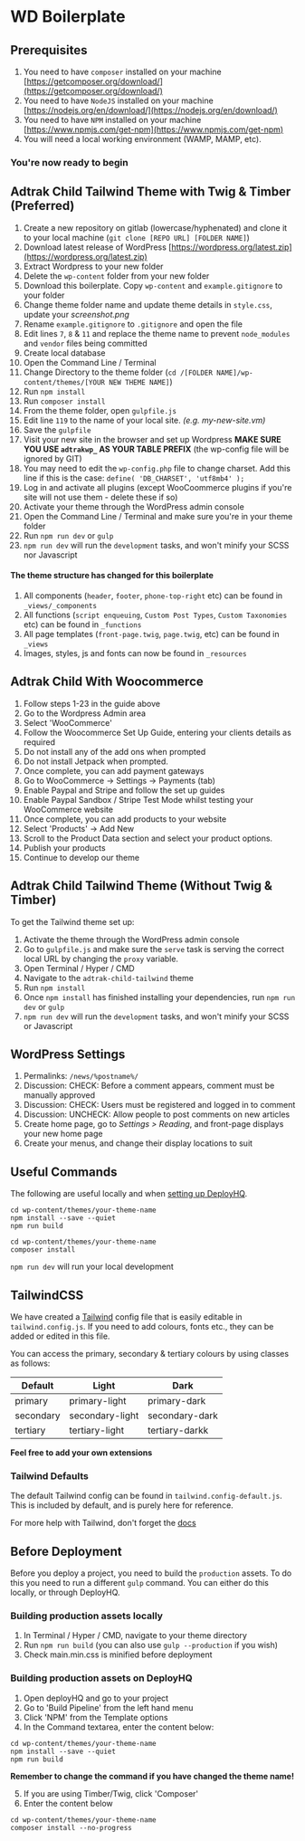 # WD Boilerplate

## Prerequisites ##
1. You need to have ```composer``` installed on your machine [https://getcomposer.org/download/](https://getcomposer.org/download/)
2. You need to have ```NodeJS``` installed on your machine [https://nodejs.org/en/download/](https://nodejs.org/en/download/)
3. You need to have ```NPM``` installed on your machine [https://www.npmjs.com/get-npm](https://www.npmjs.com/get-npm)
4. You will need a local working environment (WAMP, MAMP, etc).

### You're now ready to begin ###

## Adtrak Child Tailwind Theme with Twig & Timber (Preferred)

1. Create a new repository on gitlab (lowercase/hyphenated) and clone it to your local machine (```git clone [REPO URL] [FOLDER NAME]```)
2. Download latest release of WordPress [https://wordpress.org/latest.zip](https://wordpress.org/latest.zip) 
3. Extract Wordpress to your new folder
4. Delete the ```wp-content``` folder from your new folder
5. Download this boilerplate. Copy ```wp-content``` and ```example.gitignore``` to your folder
6. Change theme folder name and update theme details in ```style.css```, update your *screenshot.png*
7. Rename ```example.gitignore``` to ```.gitignore``` and open the file
8. Edit lines ```7```, ```8``` & ```11``` and replace the theme name to prevent ```node_modules``` and ```vendor``` files being committed 
9. Create local database
10. Open the Command Line / Terminal 
11. Change Directory to the theme folder (```cd /[FOLDER NAME]/wp-content/themes/[YOUR NEW THEME NAME]```)
12. Run ```npm install```
13. Run ```composer install```
14. From the theme folder, open ```gulpfile.js```
15. Edit line ```119``` to the name of your local site. *(e.g. my-new-site.vm)*
16. Save the ```gulpfile```
17. Visit your new site in the browser and set up Wordpress **MAKE SURE YOU USE ```adtrakwp_``` AS YOUR TABLE PREFIX** (the wp-config file will be ignored by GIT)  
18. You may need to edit the ```wp-config.php``` file to change charset. Add this line if this is the case: ```define( 'DB_CHARSET', 'utf8mb4' );```
19. Log in and activate all plugins (except WooCoommerce plugins if you're site will not use them - delete these if so)
20. Activate your theme through the WordPress admin console
21. Open the Command Line / Terminal and make sure you're in your theme folder
22. Run ```npm run dev``` or ```gulp```
23. ```npm run dev``` will run the ```development``` tasks, and won't minify your SCSS nor Javascript

#### The theme structure has changed for this boilerplate ####

1. All components (```header```, ```footer```, ```phone-top-right``` etc) can be found in ```_views/_components``` 
2. All functions (```script enqueuing```, ```Custom Post Types```, ```Custom Taxonomies``` etc) can be found in ```_functions```
3. All page templates (```front-page.twig```, ```page.twig```, etc) can be found in ```_views```
4. Images, styles, js and fonts can now be found in ```_resources```

## Adtrak Child With Woocommerce

1. Follow steps 1-23 in the guide above
2. Go to the Wordpress Admin area
3. Select 'WooCommerce'
4. Follow the Woocommerce Set Up Guide, entering your clients details as required
5. Do not install any of the add ons when prompted
6. Do not install Jetpack when prompted.
7. Once complete, you can add payment gateways
8. Go to WooCommerce -> Settings -> Payments (tab)
9. Enable Paypal and Stripe and follow the set up guides
10. Enable Paypal Sandbox / Stripe Test Mode whilst testing your WooCommerce website
11. Once complete, you can add products to your website
12. Select 'Products' -> Add New
13. Scroll to the Product Data section and select your product options.
14. Publish your products
15. Continue to develop our theme

## Adtrak Child Tailwind Theme (Without Twig & Timber)

To get the Tailwind theme set up:

1. Activate the theme through the WordPress admin console
2. Go to ```gulpfile.js``` and make sure the ```serve``` task is serving the correct local URL by changing the ```proxy``` variable.
3. Open Terminal / Hyper / CMD
4. Navigate to the ```adtrak-child-tailwind``` theme
5. Run ```npm install``` 
6. Once ```npm install``` has finished installing your dependencies, run ```npm run dev``` or ```gulp```
7. ```npm run dev``` will run the ```development``` tasks, and won't minify your SCSS or Javascript

## WordPress Settings ##

1. Permalinks: ```/news/%postname%/```
2. Discussion: CHECK: Before a comment appears, comment must be manually approved
3. Discussion: CHECK: Users must be registered and logged in to comment
4. Discussion: UNCHECK: Allow people to post comments on new articles
5. Create home page, go to *Settings > Reading*, and front-page displays your new home page
6. Create your menus, and change their display locations to suit

## Useful Commands ##

The following are useful locally and when [setting up DeployHQ](http://resources.adtrak.agency/local-working-using-deployhq/).

```
cd wp-content/themes/your-theme-name
npm install --save --quiet
npm run build

cd wp-content/themes/your-theme-name
composer install
```

```npm run dev``` will run your local development

## TailwindCSS

We have created a [Tailwind](https://tailwindcss.com/docs/installation/) config file that is easily editable in ```tailwind.config.js```. If you need to add colours, fonts etc., they can be added or edited in this file.

You can access the primary, secondary & tertiary colours by using classes as follows:


| Default   | Light           | Dark           |
|-----------|-----------------|----------------|
| primary   | primary-light   | primary-dark   |
| secondary | secondary-light | secondary-dark |
| tertiary  | tertiary-light  | tertiary-darkk |


**Feel free to add your own extensions**

### Tailwind Defaults

The default Tailwind config can be found in ```tailwind.config-default.js```. This is included by default, and is purely here for reference.

For more help with Tailwind, don't forget the [docs](https://tailwindcss.com/docs/installation/)

## Before Deployment
Before you deploy a project, you need to build the ```production``` assets. 
To do this you need to run a different ```gulp``` command. You can either do this locally, or through DeployHQ.

### Building production assets locally

1. In Terminal / Hyper / CMD, navigate to your theme directory
2. Run ```npm run build``` (you can also use ```gulp --production``` if you wish)
3. Check main.min.css is minified before deployment

### Building production assets on DeployHQ
1. Open deployHQ and go to your project
2. Go to 'Build Pipeline' from the left hand menu
3. Click 'NPM' from the Template options
4. In the Command textarea, enter the content below:
```
cd wp-content/themes/your-theme-name
npm install --save --quiet
npm run build
```
**Remember to change the command if you have changed the theme name!**

5. If you are using Timber/Twig, click 'Composer'
6. Enter the content below
```
cd wp-content/themes/your-theme-name
composer install --no-progress
```
